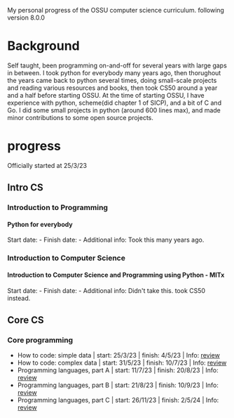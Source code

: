 
My personal progress of the OSSU computer science curriculum.
following version 8.0.0

# Background
Self taught, been programming on-and-off for several years with large gaps in between.
I took python for everybody many years ago, then thorughout the years came back to python several times, doing small-scale projects and reading various resources and books, then took CS50 around a year and a half before starting OSSU.
At the time of starting OSSU, I have experience with python, scheme(did chapter 1 of SICP), and a bit of C and Go.
I did some small projects in python (around 600 lines max), and made minor contributions to some open source projects.

# progress
Officially started at 25/3/23

## Intro CS
### Introduction to Programming
#### Python for everybody
Start date: -
Finish date: -
Additional info: Took this many years ago.

### Introduction to Computer Science
#### Introduction to Computer Science and Programming using Python - MITx
Start date: -
Finish date: -
Additional info: Didn't take this. took CS50 instead.


## Core CS
### Core programming
- How to code: simple data      | start: 25/3/23  | finish: 4/5/23  | Info: [review](./reviews/How-to-code-course-review.md)
- How to code: complex data     | start: 31/5/23  | finish: 10/7/23 | Info: [review](./reviews/How-to-code-course-review.md)
- Programming languages, part A | start: 11/7/23  | finish: 20/8/23 | Info: [review](<./reviews/Programming Languages - course review.md>)
- Programming languages, part B | start: 21/8/23  | finish: 10/9/23 | Info: [review](<./reviews/Programming Languages - course review.md>)
- Programming languages, part C | start: 26/11/23 | finish: 2/5/24  | Info: [review](<./reviews/Programming Languages - course review.md>)
